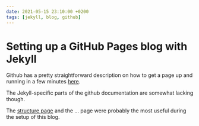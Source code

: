 ```yaml
---
date: 2021-05-15 23:10:00 +0200
tags: [jekyll, blog, github]
---
```

# Setting up a GitHub Pages blog with Jekyll

Github has a pretty straightforward description on how to get
a page up and running in a few minutes [here](https://pages.github.com/).

The Jekyll-specific parts of the github documentation are somewhat lacking
though.

The [structure page](https://jekyllrb.com/docs/structure/) and the
... page were probably the most useful during the setup of this blog.
